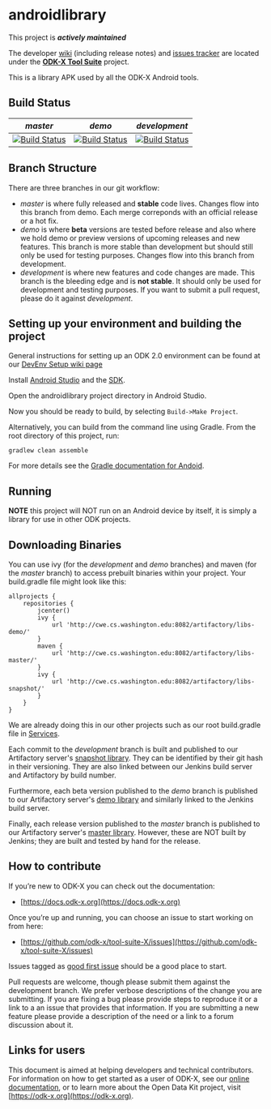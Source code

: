 # androidlibrary

This project is __*actively maintained*__

The developer [wiki](https://github.com/odk-x/tool-suite-X/wiki) (including release notes) and [issues tracker](https://github.com/odk-x/tool-suite-X/issues) are located under the [**ODK-X Tool Suite**](https://github.com/odk-x) project.

This is a library APK used by all the ODK-X Android tools.

## Build Status

*master* | *demo* | *development*
-------- | ------ | -------------
[![Build Status](http://cwe.cs.washington.edu:8081/buildStatus/icon?job=master-androidlibrary)](http://cwe.cs.washington.edu:8081/view/ODK%20Full%20Release/job/master-androidlibrary/) | [![Build Status](http://cwe.cs.washington.edu:8081/buildStatus/icon?job=demo-androidlibrary)](http://cwe.cs.washington.edu:8081/view/ODK%20Soft%20Release/job/demo-androidlibrary/) | [![Build Status](http://cwe.cs.washington.edu:8081/buildStatus/icon?job=androidlibrary)](http://cwe.cs.washington.edu:8081/job/androidlibrary/)

## Branch Structure

There are three branches in our git workflow:
* *master* is where fully released and **stable** code lives. Changes flow into this branch from demo. Each merge correponds with an official release or a hot fix.
* *demo* is where **beta** versions are tested before release and also where we hold demo or preview versions of upcoming releases and new features. This branch is more stable than development but should still only be used for testing purposes. Changes flow into this branch from development.
* *development* is where new features and code changes are made. This branch is the bleeding edge and is **not stable**. It should only be used for development and testing purposes. If you want to submit a pull request, please do it against *development*.

## Setting up your environment and building the project

General instructions for setting up an ODK 2.0 environment can be found at our [DevEnv Setup wiki page](https://github.com/opendatakit/opendatakit/wiki/DevEnv-Setup)

Install [Android Studio](http://developer.android.com/tools/studio/index.html) and the [SDK](http://developer.android.com/sdk/index.html#Other).

Open the androidlibrary project directory in Android Studio.

Now you should be ready to build, by selecting `Build->Make Project`.

Alternatively, you can build from the command line using Gradle. From the root directory of this project, run:

`gradlew clean assemble`

For more details see the [Gradle documentation for Andoid](https://guides.gradle.org/building-android-apps/).

## Running

**NOTE** this project will NOT run on an Android device by itself, it is simply a library for use in other ODK projects.

## Downloading Binaries

You can use ivy (for the *development* and *demo* branches) and maven (for the *master* branch) to access prebuilt binaries within your project. Your build.gradle file might look like this:
```
allprojects {
    repositories {
        jcenter()
        ivy {
            url 'http://cwe.cs.washington.edu:8082/artifactory/libs-demo/'
        }
        maven {
            url 'http://cwe.cs.washington.edu:8082/artifactory/libs-master/'
        }
        ivy {
            url 'http://cwe.cs.washington.edu:8082/artifactory/libs-snapshot/'
        }
    }
}

```

We are already doing this in our other projects such as our root build.gradle file in [Services](https://github.com/odk-x/services/blob/master/build.gradle). 

Each commit to the *development* branch is built and published to our Artifactory server's [snapshot library](http://cwe.cs.washington.edu:8082/artifactory/webapp/builds/androidlibrary/?2). They can be identified by their git hash in their versioning. They are also linked between our Jenkins build server and Artifactory by build number. 

Furthermore, each beta version published to the *demo* branch is published to our Artifactory server's [demo library](http://cwe.cs.washington.edu:8082/artifactory/webapp/builds/demo-androidlibrary/?4) and similarly linked to the Jenkins build server.

Finally, each release version published to the *master* branch is published to our Artifactory server's [master library](http://cwe:8082/artifactory/webapp/browserepo.html?2). However, these are NOT built by Jenkins; they are built and tested by hand for the release.


## How to contribute
If you’re new to ODK-X you can check out the documentation:
- [https://docs.odk-x.org](https://docs.odk-x.org)

Once you’re up and running, you can choose an issue to start working on from here: 
- [https://github.com/odk-x/tool-suite-X/issues](https://github.com/odk-x/tool-suite-X/issues)

Issues tagged as [good first issue](https://github.com/odk-x/tool-suite-X/issues?q=is%3Aissue+is%3Aopen+label%3A%22good+first+issue%22) should be a good place to start.

Pull requests are welcome, though please submit them against the development branch. We prefer verbose descriptions of the change you are submitting. If you are fixing a bug please provide steps to reproduce it or a link to a an issue that provides that information. If you are submitting a new feature please provide a description of the need or a link to a forum discussion about it. 

## Links for users
This document is aimed at helping developers and technical contributors. For information on how to get started as a user of ODK-X, see our [online documentation](https://docs.odk-x.org), or to learn more about the Open Data Kit project, visit [https://odk-x.org](https://odk-x.org).
